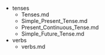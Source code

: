 - tenses
  - Tenses.md
  - Simple_Present_Tense.md
  - Present_Continuous_Tense.md
  - Simple_Future_Tense.md
- verbs
  - verbs.md
